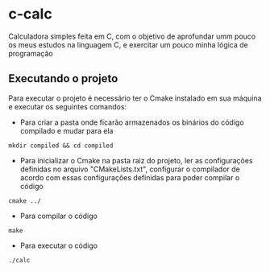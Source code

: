 # c-calc
Calculadora simples feita em C, com o objetivo de aprofundar umm pouco os meus estudos na linguagem C, e exercitar um pouco minha lógica de programação

## Executando o projeto
Para executar o projeto é necessário ter o Cmake instalado em sua máquina e executar os seguintes comandos:
- Para criar a pasta onde ficarão armazenados os binários do código compilado e mudar para ela
```
mkdir compiled && cd compiled
```
- Para inicializar o Cmake na pasta raiz do projeto, ler as configurações definidas no arquivo "CMakeLists.txt", configurar o compilador de acordo com essas configurações definidas para poder compilar o código
```
cmake ../
```
- Para compilar o código
```
make
```
- Para executar o código
```
./calc
```
